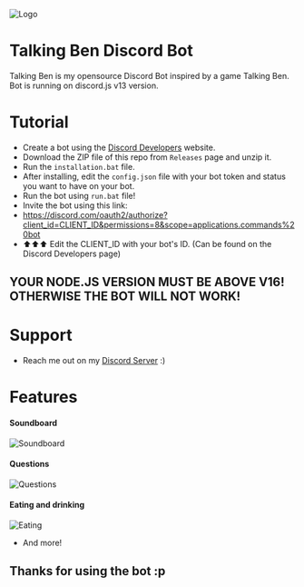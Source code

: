 
![Logo](https://i.ibb.co/whJ3TvY/2022-03-23-0yj-Kleki.png)


# Talking Ben Discord Bot

Talking Ben is my opensource Discord Bot inspired by a game Talking Ben.
Bot is running on discord.js v13 version.

# Tutorial
- Create a bot using the [Discord Developers](https://discord.com/developers/applications) website.
- Download the ZIP file of this repo from `Releases` page and unzip it.
- Run the `installation.bat` file.
- After installing, edit the `config.json` file with your bot token and status you want to have on your bot.
- Run the bot using `run.bat` file!
- Invite the bot using this link:
- https://discord.com/oauth2/authorize?client_id=CLIENT_ID&permissions=8&scope=applications.commands%20bot
- ⬆️⬆️⬆️ Edit the CLIENT_ID with your bot's ID. (Can be found on the Discord Developers page)

## YOUR NODE.JS VERSION MUST BE ABOVE V16! OTHERWISE THE BOT WILL NOT WORK!

# Support
- Reach me out on my [Discord Server](dsc.gg/hedgieserver) :)

# Features

#### Soundboard
![Soundboard](https://i.ibb.co/zV72qtZ/Sn-mka-obrazovky-2022-03-23-204713.png)
#### Questions 
![Questions](https://i.ibb.co/192C9rY/Sn-mka-obrazovky-2022-03-23-204813.png)
#### Eating and drinking
![Eating](https://i.ibb.co/jRNYwPK/Sn-mka-obrazovky-2022-03-23-204919.png)
- And more!

## Thanks for using the bot :p
